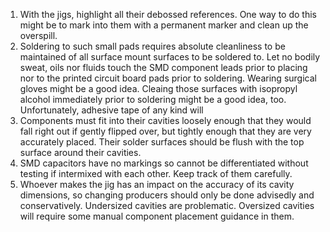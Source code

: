 1.  With the jigs, highlight all their debossed references.  One way to do this might be to mark into them with a permanent marker and clean up the overspill.
2.  Soldering to such small pads requires absolute cleanliness to be maintained of all surface mount surfaces to be soldered to.  Let no bodily sweat, oils nor fluids touch the SMD component leads prior to placing nor to the printed circuit board pads prior to soldering. Wearing surgical gloves might be a good idea.  Cleaing those surfaces with isopropyl alcohol immediately prior to soldering might be a good idea, too.  Unfortunately, adhesive tape of any kind will 
3.  Components must fit into their cavities loosely enough that they would fall right out if gently flipped over, but tightly enough that they are very accurately placed.  Their solder surfaces should be flush with the top surface around their cavities.
4.  SMD capacitors have no markings so cannot be differentiated without testing if intermixed with each other.  Keep track of them carefully.
5.  Whoever makes the jig has an impact on the accuracy of its cavity dimensions, so changing producers should only be done advisedly and conservatively.  Undersized cavities are problematic.  Oversized cavities will require some manual component placement guidance in them.
